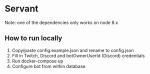 # Servant

Note: one of the dependencies only works on node 8.x

## How to run locally

1. Copy/paste config.example.json and rename to config.json
2. Fill in Twitch, Discord and botOwnerUserId (Discord) credentials
3. Run docker-compose up
4. Configure bot from within database
